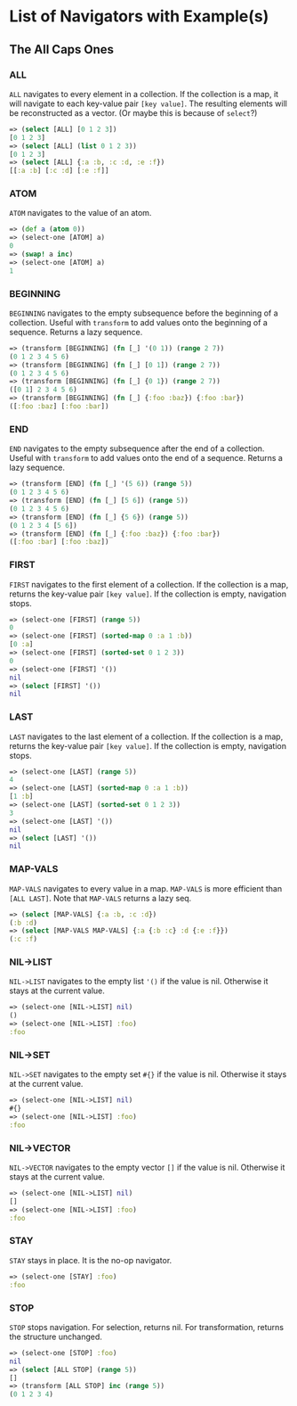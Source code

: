 # List of Navigators with Example(s)

## The All Caps Ones

### ALL

`ALL` navigates to every element in a collection. If the collection is a map, it will navigate to each key-value pair `[key value]`. The resulting elements will be reconstructed as a vector. (Or maybe this is because of `select`?)

```clojure
=> (select [ALL] [0 1 2 3])
[0 1 2 3]
=> (select [ALL] (list 0 1 2 3))
[0 1 2 3]
=> (select [ALL] {:a :b, :c :d, :e :f})
[[:a :b] [:c :d] [:e :f]]
```

### ATOM

`ATOM` navigates to the value of an atom.

```clojure
=> (def a (atom 0))
=> (select-one [ATOM] a)
0
=> (swap! a inc)
=> (select-one [ATOM] a)
1
```

### BEGINNING

`BEGINNING` navigates to the empty subsequence before the beginning of a collection. Useful with `transform` to add values onto the beginning of a sequence. Returns a lazy sequence.

```clojure
=> (transform [BEGINNING] (fn [_] '(0 1)) (range 2 7))
(0 1 2 3 4 5 6)
=> (transform [BEGINNING] (fn [_] [0 1]) (range 2 7))
(0 1 2 3 4 5 6)
=> (transform [BEGINNING] (fn [_] {0 1}) (range 2 7))
([0 1] 2 3 4 5 6)
=> (transform [BEGINNING] (fn [_] {:foo :baz}) {:foo :bar})
([:foo :baz] [:foo :bar])
```


### END

`END` navigates to the empty subsequence after the end of a collection. Useful with `transform` to add values onto the end of a sequence. Returns a lazy sequence.

```clojure
=> (transform [END] (fn [_] '(5 6)) (range 5))
(0 1 2 3 4 5 6)
=> (transform [END] (fn [_] [5 6]) (range 5))
(0 1 2 3 4 5 6)
=> (transform [END] (fn [_] {5 6}) (range 5))
(0 1 2 3 4 [5 6])
=> (transform [END] (fn [_] {:foo :baz}) {:foo :bar})
([:foo :bar] [:foo :baz])
```

### FIRST

`FIRST` navigates to the first element of a collection. If the collection is a map, returns the key-value pair `[key value]`. If the collection is empty, navigation stops.

```clojure
=> (select-one [FIRST] (range 5))
0
=> (select-one [FIRST] (sorted-map 0 :a 1 :b))
[0 :a]
=> (select-one [FIRST] (sorted-set 0 1 2 3))
0
=> (select-one [FIRST] '())
nil
=> (select [FIRST] '())
nil
```

### LAST

`LAST` navigates to the last element of a collection. If the collection is a map, returns the key-value pair `[key value]`. If the collection is empty, navigation stops.

```clojure
=> (select-one [LAST] (range 5))
4
=> (select-one [LAST] (sorted-map 0 :a 1 :b))
[1 :b]
=> (select-one [LAST] (sorted-set 0 1 2 3))
3
=> (select-one [LAST] '())
nil
=> (select [LAST] '())
nil
```

### MAP-VALS

`MAP-VALS` navigates to every value in a map. `MAP-VALS` is more efficient than `[ALL LAST]`. Note that `MAP-VALS` returns a lazy seq.

```clojure
=> (select [MAP-VALS] {:a :b, :c :d})
(:b :d)
=> (select [MAP-VALS MAP-VALS] {:a {:b :c} :d {:e :f}})
(:c :f)
```

### NIL->LIST

`NIL->LIST` navigates to the empty list `'()` if the value is nil. Otherwise it stays at the current value.

```clojure
=> (select-one [NIL->LIST] nil)
()
=> (select-one [NIL->LIST] :foo)
:foo
```

### NIL->SET

`NIL->SET` navigates to the empty set `#{}` if the value is nil. Otherwise it stays at the current value.

```clojure
=> (select-one [NIL->LIST] nil)
#{}
=> (select-one [NIL->LIST] :foo)
:foo
```

### NIL->VECTOR

`NIL->VECTOR` navigates to the empty vector `[]` if the value is nil. Otherwise it stays at the current value.

```clojure
=> (select-one [NIL->LIST] nil)
[]
=> (select-one [NIL->LIST] :foo)
:foo
```

### STAY

`STAY` stays in place. It is the no-op navigator.

```clojure
=> (select-one [STAY] :foo)
:foo
```

### STOP

`STOP` stops navigation. For selection, returns nil. For transformation, returns the structure unchanged.

```clojure
=> (select-one [STOP] :foo)
nil
=> (select [ALL STOP] (range 5))
[]
=> (transform [ALL STOP] inc (range 5))
(0 1 2 3 4)
```

